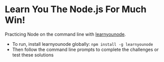 # Learn You The Node.js For Much Win!
Practicing Node on the command line with [learnyounode](https://github.com/workshopper/learnyounode).

* To run, install learnyounode globally: `npm install -g learnyounode`
* Then follow the command line prompts to complete the challenges or test these solutions
